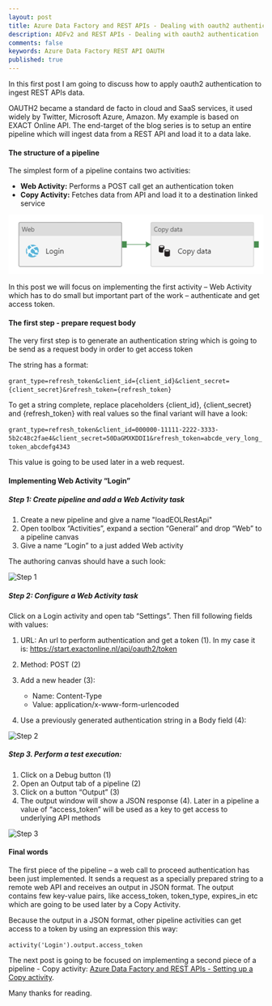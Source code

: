 ```yaml
---
layout: post
title: Azure Data Factory and REST APIs - Dealing with oauth2 authentication
description: ADFv2 and REST APIs - Dealing with oauth2 authentication
comments: false
keywords: Azure Data Factory REST API OAUTH
published: true 
---
```


In this first post I am going to discuss how to apply oauth2 authentication to ingest REST APIs data.

OAUTH2 became a standard de facto in cloud and SaaS services, it used widely by Twitter, Microsoft Azure, Amazon. My example is based on EXACT Online API. The end-target of the blog series is to setup an entire pipeline which will ingest data from a REST API and load it to a data lake.

#### The structure of a pipeline

The simplest form of a pipeline contains two activities:

 -	**Web Activity:** Performs a POST call get an authentication token
 -	**Copy Activity:** Fetches data from API and load it to a destination linked service
 
<img src="/assets/images/posts/adf-rest-p1/pipeline.png" alt="Step 0" />      

In this post we will focus on implementing the first activity – Web Activity which has to do small but important part of the work – authenticate and get access token.


#### The first step - prepare request body
The very first step is to generate an authentication string which is going to be send as a request body in order to get access token

The string has a format:

``` grant_type=refresh_token&client_id={client_id}&client_secret={client_secret}&refresh_token={refresh_token} ```

To get a string complete, replace placeholders {client_id}, {client_secret} and {refresh_token} with real values so the final variant will have a look:

```grant_type=refresh_token&client_id=000000-11111-2222-3333-5b2c48c2fae4&client_secret=50DaGMXKDDI1&refresh_token=abcde_very_long_token_abcdefg4343```

This value is going to be used later in a web request.

#### Implementing Web Activity “Login”

##### Step 1: Create pipeline and add a Web Activity task

 1. Create a new pipeline and give a name "loadEOLRestApi"
 2.  Open toolbox “Activities”, expand a section “General” and drop “Web” to a pipeline canvas
 3. Give a name “Login” to a just added Web activity

The authoring canvas should have a such look:

<img src="/assets/images/posts/adf-rest-p1/added_web_activity.png" alt="Step 1" />     


##### Step 2: Configure a Web Activity task
Click on a Login activity and open tab “Settings”. Then fill following fields with values:
 1.	URL: An url to perform authentication and get a token (1). In my case it is: https://start.exactonline.nl/api/oauth2/token
 2. Method: POST (2)
 3. Add a new header (3):
     -  Name: Content-Type
     -  Value: application/x-www-form-urlencoded

 4. Use  a previously generated authentication string in a Body field (4):

<img src="/assets/images/posts/adf-rest-p1/web_activity_settings.png" alt="Step 2" />

##### Step 3. Perform a test execution:
 1. Click on a Debug button (1) 
 2. Open an Output tab of a pipeline (2)
 3. Click on a button “Output” (3)
 4. The output window will show a JSON response (4). Later in a pipeline a value of “access_token” will be used as a key to get access to underlying API methods

<img src="/assets/images/posts/adf-rest-p1/debug_access_token.png" alt="Step 3" />

#### Final words

The first piece of the pipeline – a web call to proceed authentication has been just implemented. It sends a request as a specially prepared string to a remote web API and receives an output in JSON format. The output contains few key-value pairs, like access_token, token_type, expires_in etc which are going to be used later by a Copy Activity.

Because the output in a JSON format, other pipeline activities can get access to a token by using an expression this way:

``` activity('Login').output.access_token ```

The next post is going to be focused on implementing a second piece of a pipeline - Copy activity: <a href='/2019/adfv2-rest-api-part2-copy-activity'>Azure Data Factory and REST APIs - Setting up a Copy activity</a>.

Many thanks for reading.